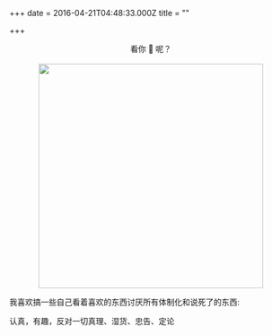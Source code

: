 +++
date = 2016-04-21T04:48:33.000Z
title = ""

+++
<center>看你 🐎 呢？</center><br>

<center><img src="https://res.cloudinary.com/y4code/image/upload/v1577542510/upload_path_f_to_cloudinary/kannima_ylwehy.jpg" style="width: auto; height: 400px !important;"/></center>

我喜欢搞一些自己看着喜欢的东西讨厌所有体制化和说死了的东西: 

 认真，有趣，反对一切真理、湿货、忠告、定论